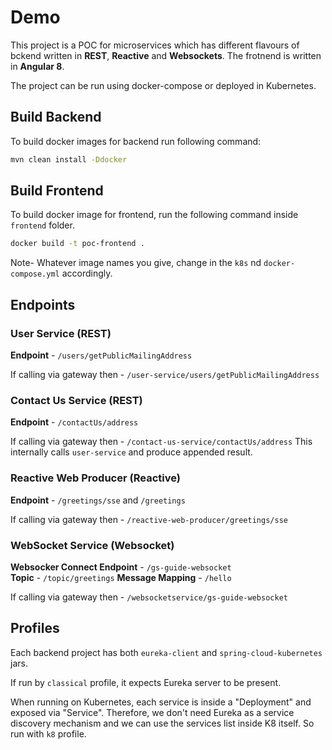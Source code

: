 # Demo
This project is a POC for microservices which has different flavours of bckend written in **REST**, **Reactive** and **Websockets**. The frotnend is written in **Angular 8**.

The project can be run using docker-compose or deployed in Kubernetes.

## Build Backend
To build docker images for backend run following command:
```sh
mvn clean install -Ddocker
```
## Build Frontend

To build docker image for frontend, run the following command inside `frontend` folder.
```sh
docker build -t poc-frontend .
```
Note- Whatever image names you give, change in the `k8s` nd `docker-compose.yml` accordingly.

## Endpoints

### User Service (REST)

**Endpoint** - `/users/getPublicMailingAddress` 

If calling via gateway then - `/user-service/users/getPublicMailingAddress`

### Contact Us Service (REST)

**Endpoint** - `/contactUs/address` 

If calling via gateway then - `/contact-us-service/contactUs/address`
This internally calls `user-service` and produce appended result.

### Reactive Web Producer (Reactive)

**Endpoint**  - `/greetings/sse`  and `/greetings`

If calling via gateway then - `/reactive-web-producer/greetings/sse`

### WebSocket Service  (Websocket)

**Websocker Connect Endpoint** - `/gs-guide-websocket`  
**Topic** - `/topic/greetings`
**Message Mapping** - `/hello`

If calling via gateway then - `/websocketservice/gs-guide-websocket`

## Profiles
Each backend project has both `eureka-client` and `spring-cloud-kubernetes` jars. 

If run by `classical` profile, it expects Eureka server to be present.

When running on Kubernetes, each service is inside a "Deployment" and exposed via "Service". Therefore, we don't need Eureka as a service discovery mechanism and we can use the services list inside K8 itself. So run with `k8` profile.
